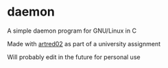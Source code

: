 # daemon

A simple daemon program for GNU/Linux in C

Made with [artred02](https://github.com/artred02) as part of a university assignment

Will probably edit in the future for personal use
